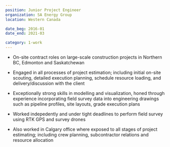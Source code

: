 ```yaml
---
position: Junior Project Engineer
organization: SA Energy Group
location: Western Canada

date_beg: 2016-01
date_end: 2021-03

category: 1-work
---
```


- On-site contract roles on large-scale construction projects in Northern BC, Edmonton and Saskatchewan

- Engaged in all processes of project estimation; including initial on-site scouting, detailed execution planning, schedule resource loading, and delivery/discussion with the client

- Exceptionally strong skills in modelling and visualization, honed through experience incorporating field survey data into engineering drawings such as pipeline profiles, site layouts, grade execution plans

- Worked indepedently and under tight deadlines to perform field survey using RTK GPS and survey drones

- Also worked in Calgary office where exposed to all stages of project estimating; including crew planning, subcontractor relations and resource allocation